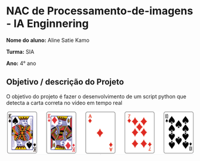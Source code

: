 # NAC de Processamento-de-imagens - IA Enginnering

**Nome do aluno:** 
Aline Satie Kamo

**Turma:**
SIA

**Ano:**
4° ano

## Objetivo / descrição do Projeto

O objetivo do projeto é fazer o desenvolvimento de um script python que detecta a carta correta no vídeo em tempo real

<img src="/q1/baralho.png" width="550">